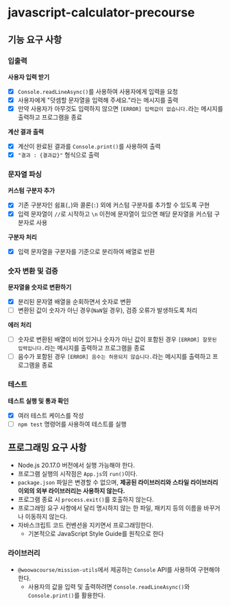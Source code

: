 # javascript-calculator-precourse

## 기능 요구 사항

### 입출력

**사용자 입력 받기**

- [x] `Console.readLineAsync()`를 사용하여 사용자에게 입력을 요청
- [x] 사용자에게 "덧셈할 문자열을 입력해 주세요."라는 메시지를 출력
- [x] 만약 사용자가 아무것도 입력하지 않으면 `[ERROR] 입력값이 없습니다.`라는 메시지를 출력하고 프로그램을 종료

**계산 결과 출력**

- [x] 계산이 완료된 결과를 `Console.print()`를 사용하여 출력
- [x] `"결과 : {결과값}"` 형식으로 출력

### 문자열 파싱

**커스텀 구분자 추가**

- [x] 기존 구분자인 쉼표(`,`)와 콜론(`:`) 외에 커스텀 구분자를 추가할 수 있도록 구현
- [x] 입력 문자열이 `//`로 시작하고 `\n` 이전에 문자열이 있으면 해당 문자열을 커스텀 구분자로 사용

**구분자 처리**

- [x] 입력 문자열을 구분자를 기준으로 분리하여 배열로 반환

### 숫자 변환 및 검증

**문자열을 숫자로 변환하기**

- [x] 분리된 문자열 배열을 순회하면서 숫자로 변환
- [ ] 변환된 값이 숫자가 아닌 경우(`NaN`일 경우), 검증 오류가 발생하도록 처리

**에러 처리**

- [ ] 숫자로 변환된 배열이 비어 있거나 숫자가 아닌 값이 포함된 경우 `[ERROR] 잘못된 입력입니다.`라는 메시지를 출력하고 프로그램을 종료
- [ ] 음수가 포함된 경우 `[ERROR] 음수는 허용되지 않습니다.`라는 메시지를 출력하고 프로그램을 종료

### 테스트

**테스트 실행 및 통과 확인**

- [x] 여러 테스트 케이스를 작성
- [ ] `npm test` 명령어를 사용하여 테스트를 실행

## 프로그래밍 요구 사항

- Node.js 20.17.0 버전에서 실행 가능해야 한다.
- 프로그램 실행의 시작점은 `App.js`의 `run()`이다.
- `package.json` 파일은 변경할 수 없으며, **제공된 라이브러리와 스타일 라이브러리 이외의 외부 라이브러리는 사용하지 않는다.**
- 프로그램 종료 시 `process.exit()`를 호출하지 않는다.
- 프로그래밍 요구 사항에서 달리 명시하지 않는 한 파일, 패키지 등의 이름을 바꾸거나 이동하지 않는다.
- 자바스크립트 코드 컨벤션을 지키면서 프로그래밍한다.
  - 기본적으로 JavaScript Style Guide를 원칙으로 한다

### 라이브러리

- `@woowacourse/mission-utils`에서 제공하는 `Console` API를 사용하여 구현해야 한다.
  - 사용자의 값을 입력 및 출력하려면 `Console.readLineAsync()`와 `Console.print()`를 활용한다.
